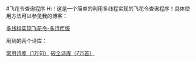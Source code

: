 #飞花令查询程序
Hi！这是一个简单的利用多线程实现的飞花令查询程序！具体使用方法可以参见我的博客：

[多线程实现飞花令-多诗库版](https://blog.csdn.net/meituwo/article/details/123482660?spm=1001.2014.3001.5501)

用到的两个诗库：

[常用诗库（1万句）](https://download.csdn.net/download/qq_42304721/12529133?ops_request_misc=%257B%2522request%255Fid%2522%253A%2522164706869816781683929666%2522%252C%2522scm%2522%253A%252220140713.130102334.pc%255Fdownload.%2522%257D&request_id=164706869816781683929666&biz_id=1&utm_medium=distribute.pc_search_result.none-task-download-2~download~first_rank_ecpm_v1~rank_v31_ecpm-3-12529133.pc_v2_rank_dl_default&utm_term=%E7%99%BE%E5%BA%A6%E4%BA%94%E7%AC%94%E8%AF%8D%E5%BA%93&spm=1018.2226.3001.4451.3)
[较全诗库（7万首）](https://download.csdn.net/download/qq_37948866/12060596)
